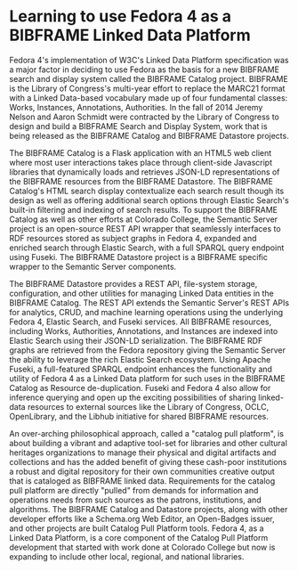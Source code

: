 # Learning to use Fedora 4 as a BIBFRAME Linked Data Platform
Fedora 4's implementation of W3C's Linked Data Platform specification was
a major factor in deciding to use Fedora as the basis for a new BIBFRAME search
and display system called the BIBFRAME Catalog project. BIBFRAME is the Library of 
Congress's multi-year effort to replace the MARC21 format with a Linked 
Data-based vocabulary made up of four fundamental classes: Works, Instances, 
Annotations, Authorities. In the fall of 2014 Jeremy Nelson and Aaron Schmidt 
were contracted by the Library of Congress to design and build a BIBFRAME Search
and Display System, work that is being released as the BIBFRAME Catalog and BIBFRAME
Datastore projects.

The BIBFRAME Catalog is a Flask application with an HTML5 web client where most user 
interactions takes place through client-side Javascript libraries that 
dynamically loads and retrieves JSON-LD representations of the BIBFRAME resources
from the BIBFRAME Datastore. The BIBFRAME Catalog's HTML search 
display contextualize each search 
result though its design as well as offering additional search options through Elastic 
Search's built-in filtering and indexing of search results. 
To support the BIBFRAME Catalog as well as other efforts 
at Colorado College, the Semantic Server project is an open-source 
REST API wrapper that seamlessly interfaces to RDF resources stored as subject graphs 
in Fedora 4, expanded and enriched search through Elastic Search, with  a 
full SPARQL query endpoint using Fuseki. The BIBFRAME Datastore project is a BIBFRAME
specific wrapper to the Semantic Server components.

The BIBFRAME Datastore provides a REST API, file-system storage, configuration, 
and other utilities for managing Linked Data entities in the BIBFRAME Catalog. The 
REST API extends the Semantic Server's REST APIs for analytics, CRUD, and machine 
learning operations using the underlying Fedora 4, Elastic Search, and Fuseki services. 
All BIBFRAME resources, including Works, 
Authorities, Annotations, and Instances are indexed into Elastic Search 
using their JSON-LD serialization. The BIBFRAME RDF graphs are retrieved 
from the Fedora repository giving the Semantic Server the ability to leverage 
the rich Elastic Search ecosystem. Using Apache Fuseki, a full-featured
SPARQL endpoint enhances the functionality and utility of Fedora 4 as a Linked Data
platform for such uses in the BIBFRAME Catalog as Resource de-duplication. Fuseki and
Fedora 4 also allow for inference querying and open up the exciting possibilities of sharing 
linked-data resources to external sources like the Library of
Congress, OCLC, OpenLibrary, and the Libhub initiative for shared BIBFRAME resources.  

An over-arching philosophical approach, called
a "catalog pull platform",  is about building a vibrant and adaptive tool-set for 
libraries and other cultural heritages organizations to manage their physical and
digital artifacts and collections and has the added benefit of giving these cash-poor
institutions a robust and digital repository for their own communities creative output 
that is cataloged as BIBFRAME linked data. Requirements for the catalog pull platform 
are directly "pulled" from demands for 
information and operations needs from such sources
as the patrons, institutions, and algorithms.  The BIBFRAME Catalog and Datastore projects, along with other
developer efforts like a Schema.org Web Editor, an Open-Badges issuer, and other
projects are built Catalog Pull Platform tools. Fedora 4, as a Linked Data Platform, is
a core component of the Catalog Pull Platform development that started with work done at Colorado College
but now is expanding to include other local, regional, and national libraries. 

[1]: http://www.w3.org/TR/ldp/
